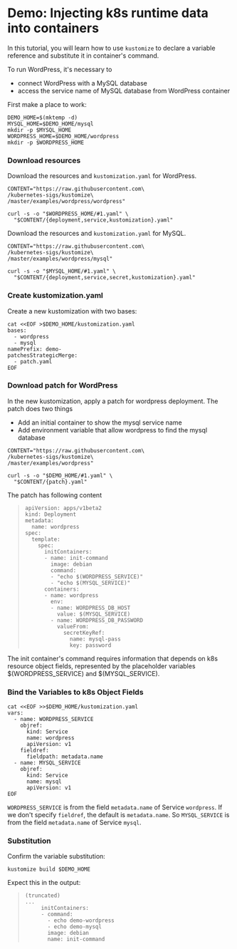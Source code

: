 # Demo: Injecting k8s runtime data into containers

In this tutorial, you will learn how to use `kustomize` to declare a variable reference and substitute it in container's command.

To run WordPress, it's necessary to

- connect WordPress with a MySQL database
- access the service name of MySQL database from WordPress container

First make a place to work:
<!-- @makeDemoHome @test -->
```
DEMO_HOME=$(mktemp -d)
MYSQL_HOME=$DEMO_HOME/mysql
mkdir -p $MYSQL_HOME
WORDPRESS_HOME=$DEMO_HOME/wordpress
mkdir -p $WORDPRESS_HOME
```

### Download resources

Download the resources and `kustomization.yaml` for WordPress.

<!-- @downloadResources @test -->
```
CONTENT="https://raw.githubusercontent.com\
/kubernetes-sigs/kustomize\
/master/examples/wordpress/wordpress"

curl -s -o "$WORDPRESS_HOME/#1.yaml" \
  "$CONTENT/{deployment,service,kustomization}.yaml"
```

Download the resources and `kustomization.yaml` for MySQL.

<!-- @downloadResources @test -->
```
CONTENT="https://raw.githubusercontent.com\
/kubernetes-sigs/kustomize\
/master/examples/wordpress/mysql"

curl -s -o "$MYSQL_HOME/#1.yaml" \
  "$CONTENT/{deployment,service,secret,kustomization}.yaml"
```

### Create kustomization.yaml
Create a new kustomization with two bases:

<!-- @createKustomization @test -->
```
cat <<EOF >$DEMO_HOME/kustomization.yaml
bases:
  - wordpress
  - mysql
namePrefix: demo-
patchesStrategicMerge:
  - patch.yaml
EOF
```

### Download patch for WordPress
In the new kustomization, apply a patch for wordpress deployment. The patch does two things
- Add an initial container to show the mysql service name
- Add environment variable that allow wordpress to find the mysql database

<!-- @downloadPatch @test -->
```
CONTENT="https://raw.githubusercontent.com\
/kubernetes-sigs/kustomize\
/master/examples/wordpress"

curl -s -o "$DEMO_HOME/#1.yaml" \
  "$CONTENT/{patch}.yaml"
```
The patch has following content
> ```
> apiVersion: apps/v1beta2
> kind: Deployment
> metadata:
>   name: wordpress
> spec:
>   template:
>     spec:
>       initContainers:
>       - name: init-command
>         image: debian
>         command:
>         - "echo $(WORDPRESS_SERVICE)"
>         - "echo $(MYSQL_SERVICE)"
>       containers:
>       - name: wordpress
>         env:
>         - name: WORDPRESS_DB_HOST
>           value: $(MYSQL_SERVICE)
>         - name: WORDPRESS_DB_PASSWORD
>           valueFrom:
>             secretKeyRef:
>               name: mysql-pass
>               key: password
> ```
The init container's command requires information that depends on k8s resource object fields, represented by the placeholder variables
$(WORDPRESS_SERVICE) and $(MYSQL_SERVICE).

### Bind the Variables to k8s Object Fields

<!-- @addVarRef @test -->
```
cat <<EOF >>$DEMO_HOME/kustomization.yaml
vars:
  - name: WORDPRESS_SERVICE
    objref:
      kind: Service
      name: wordpress
      apiVersion: v1
    fieldref:
      fieldpath: metadata.name
  - name: MYSQL_SERVICE
    objref:
      kind: Service
      name: mysql
      apiVersion: v1
EOF
```
`WORDPRESS_SERVICE` is from the field `metadata.name` of Service `wordpress`. If we don't specify `fieldref`, the default is `metadata.name`. So `MYSQL_SERVICE` is from the field `metadata.name` of Service `mysql`.

### Substitution
Confirm the variable substitution:

<!-- @kustomizeBuild @test -->
```
kustomize build $DEMO_HOME
```

Expect this in the output:

> ```
> (truncated)
> ...
>      initContainers:
>      - command:
>        - echo demo-wordpress
>        - echo demo-mysql
>        image: debian
>        name: init-command
>
> ```